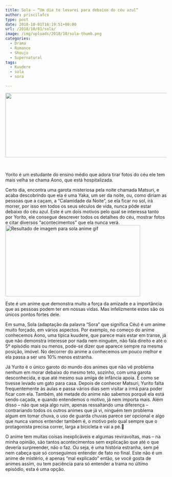 ```yaml
---
title: Sola – “Um dia te levarei para debaixo do céu azul”
author: priscilafcs
type: post
date: 2018-10-01T16:19:51+00:00
url: /2018/10/01/sola/
image: /img/uploads/2018/10/sola-thumb.png
categories:
  - Drama
  - Romance
  - Shoujo
  - Supernatural
tags:
  - Kuudere
  - sola
  - sora

---
```

<img class="size-full wp-image-650 aligncenter" src="/img/uploads/2018/10/sola.png" alt="" width="700" height="202" srcset="/img/uploads/2018/10/sola.png 700w, /img/uploads/2018/10/sola-300x87.png 300w" sizes="(max-width: 700px) 100vw, 700px" />

&nbsp;

Yorito é um estudante do ensino médio que adora tirar fotos do céu ele tem mais velha se chama Aono, que está hospitalizada.

Certo dia, encontra uma garota misteriosa pela noite chamada Matsuri, e acaba descobrindo que ela é uma Yaka, um ser da noite, ou, como diriam as pessoas que a caçam, a &#8220;Calamidade da Noite&#8221;, se ela ficar no sol, irá morrer, por isso em todos os seus séculos de vida, nunca pôde estar debaixo do céu azul. Este é um dois motivos pelo qual se interessa tanto por Yorito, ele consegue descrever todos os detalhes do céu, mostrar fotos e citar diversos &#8220;acontecimentos&#8221; que ela nunca verá.<img class="irc_mi alignright" src="https://thumbs.gfycat.com/OrangeRemarkableAmericanlobster-max-1mb.gif" alt="Resultado de imagem para sola anime gif" width="421" height="223" />

Este é um anime que demonstra muito a força da amizade e a importância que as pessoas podem ter em nossas vidas. Mas infelizmente estes são os únicos pontos fortes dele.

Em suma, Sola (adaptação da palavra &#8220;Sora&#8221; que significa Céu) é um anime muito forçado, em vários aspectos. Por exemplo, no começo do anime conhecemos Aono, uma típica kuudere, que parece mais estar em transe, já que não demonstra interesse por nada nem ninguém, não fala direito e até o 5º episódio mais ou menos, pode-se dizer que aparece sempre na mesma posição, imóvel. No decorrer do anime a conhecemos um pouco melhor e ela passa a ser uns 10% menos estranha.

Já Yurito é o único garoto do mundo dos animes que não vê problema nenhum em morar debaixo do mesmo teto, sozinho, com uma garota desconhecida, e que até mesmo sua amiga de infância apoia. É como se tivesse levado um gato para casa. Depois de conhecer Matsuri, Yurito falta frequentemente às aulas e passa vários dias sem visitar a irmã para poder ficar com ela. Também, até metade do anime não sabemos porquê ela está sendo caçada, e quando entendemos o motivo, já nem importa mais. Além disso – não que seja algo ruim, apenas ressaltando uma diferença – contrariando todos os outros animes que já vi, ninguém tem problema algum em tomar chuva, o uso de guarda chuvas parece ser opcional e algo que nunca vamos entender também é, o motivo pelo qual sempre que o protagonista precisa correr, larga a bicicleta e vai a pé.🤨

O anime tem muitas coisas inexplicáveis e algumas reviravoltas, mas – na minha opinião, são tantos acontecimentos sem explicação que até o que deveria surpreender, não o faz. Ou seja, é uma história estranha, sem pé nem cabeça que só conseguimos entender de fato no final. Este não é um anime de mistério, é apenas &#8220;mal explicado&#8221; então, se você gosta de animes assim, ou tem paciência para só entender a trama no último episódio, esta é uma opção.